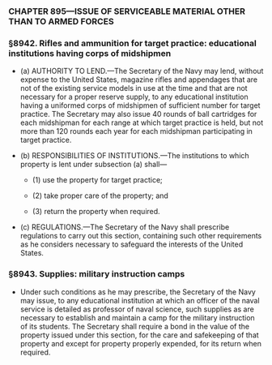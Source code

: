 ### **CHAPTER 895—ISSUE OF SERVICEABLE MATERIAL OTHER THAN TO ARMED FORCES**

### §8942. Rifles and ammunition for target practice: educational institutions having corps of midshipmen
* (a) AUTHORITY TO LEND.—The Secretary of the Navy may lend, without expense to the United States, magazine rifles and appendages that are not of the existing service models in use at the time and that are not necessary for a proper reserve supply, to any educational institution having a uniformed corps of midshipmen of sufficient number for target practice. The Secretary may also issue 40 rounds of ball cartridges for each midshipman for each range at which target practice is held, but not more than 120 rounds each year for each midshipman participating in target practice.

* (b) RESPONSIBILITIES OF INSTITUTIONS.—The institutions to which property is lent under subsection (a) shall—

  * (1) use the property for target practice;

  * (2) take proper care of the property; and

  * (3) return the property when required.


* (c) REGULATIONS.—The Secretary of the Navy shall prescribe regulations to carry out this section, containing such other requirements as he considers necessary to safeguard the interests of the United States.

### §8943. Supplies: military instruction camps
* Under such conditions as he may prescribe, the Secretary of the Navy may issue, to any educational institution at which an officer of the naval service is detailed as professor of naval science, such supplies as are necessary to establish and maintain a camp for the military instruction of its students. The Secretary shall require a bond in the value of the property issued under this section, for the care and safekeeping of that property and except for property properly expended, for its return when required.